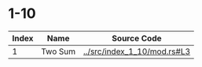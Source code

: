 # 1-10

Index | Name    | Source Code
----- | ------- | -----------
1     | Two Sum | [../src/index_1_10/mod.rs#L3](../src/index_1_10/mod.rs#L3)
